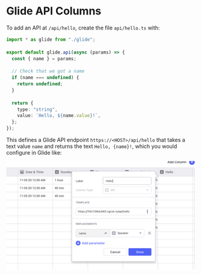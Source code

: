 # Glide API Columns

To add an API at `/api/hello`, create the file `api/hello.ts` with:

```ts
import * as glide from "./glide";

export default glide.api(async (params) => {
  const { name } = params;

  // Check that we got a name
  if (name === undefined) {
    return undefined;
  }

  return {
    type: "string",
    value: `Hello, ${name.value}!`,
  };
});
```

This defines a Glide API endpoint `https://<HOST>/api/hello` that takes a text value `name` and returns the text `Hello, {name}!`, which you would configure in Glide like:

![](public/column-config.png)

